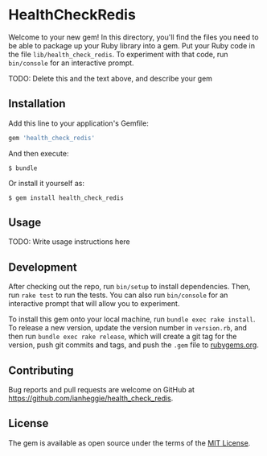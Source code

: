 # HealthCheckRedis

Welcome to your new gem! In this directory, you'll find the files you need to be able to package up your Ruby library into a gem. Put your Ruby code in the file `lib/health_check_redis`. To experiment with that code, run `bin/console` for an interactive prompt.

TODO: Delete this and the text above, and describe your gem

## Installation

Add this line to your application's Gemfile:

```ruby
gem 'health_check_redis'
```

And then execute:

    $ bundle

Or install it yourself as:

    $ gem install health_check_redis

## Usage

TODO: Write usage instructions here

## Development

After checking out the repo, run `bin/setup` to install dependencies. Then, run `rake test` to run the tests. You can also run `bin/console` for an interactive prompt that will allow you to experiment.

To install this gem onto your local machine, run `bundle exec rake install`. To release a new version, update the version number in `version.rb`, and then run `bundle exec rake release`, which will create a git tag for the version, push git commits and tags, and push the `.gem` file to [rubygems.org](https://rubygems.org).

## Contributing

Bug reports and pull requests are welcome on GitHub at https://github.com/ianheggie/health_check_redis.

## License

The gem is available as open source under the terms of the [MIT License](https://opensource.org/licenses/MIT).
